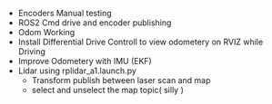 - Encoders Manual testing
- ROS2 Cmd drive and encoder publishing
- Odom Working
- Install Differential Drive Controll to view odometery on RVIZ while Driving
- Improve Odometery with IMU (EKF)
- Lidar using rplidar_a1.launch.py
    - Transform publish between laser scan and map
    - select and unselect the map topic( silly )
